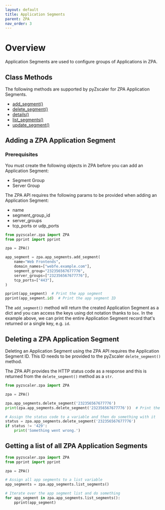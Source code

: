 ```yaml
---
layout: default 
title: Application Segments 
parent: ZPA 
nav_order: 3
---
```


# Overview

Application Segments are used to configure groups of Applications in ZPA.

## Class Methods
The following methods are supported by pyZscaler for ZPA Application Segments.

- [add_segment()](https://pyzscaler.readthedocs.io/en/latest/zs/zpa/app_segments.html#pyzscaler.zpa.app_segments.AppSegmentsAPI)
- [delete_segment()](https://pyzscaler.readthedocs.io/en/latest/zs/zpa/app_segments.html#pyzscaler.zpa.app_segments.AppSegmentsAPI.delete_segment)
- [details()](https://pyzscaler.readthedocs.io/en/latest/zs/zpa/app_segments.html#pyzscaler.zpa.app_segments.AppSegmentsAPI.details)
- [list_segments()](https://pyzscaler.readthedocs.io/en/latest/zs/zpa/app_segments.html#pyzscaler.zpa.app_segments.AppSegmentsAPI.list_segments)
- [update_segment()](https://pyzscaler.readthedocs.io/en/latest/zs/zpa/app_segments.html#pyzscaler.zpa.app_segments.AppSegmentsAPI.update_segment)

## Adding a ZPA Application Segment


### Prerequisites
You must create the following objects in ZPA before you can add an Application Segment:

- Segment Group
- Server Group

The ZPA API requires the following params to be provided when adding an Application Segment:
- name
- segment_group_id
- server_groups
- tcp_ports or udp_ports

```python
from pyzscaler.zpa import ZPA
from pprint import pprint

zpa = ZPA()

app_segment = zpa.app_segments.add_segment(
    name="Web Frontends",
    domain_names=["webfe.example.com"],
    segment_group="232356567677776",
    server_groups=["232356567677776"],
    tcp_ports=["443"],
)

pprint(app_segment)  # Print the app segment
pprint(app_segment.id)  # Print the app segment ID
```
The `add_segment()` method will return the created Application Segment as a dict and you can access
the keys using dot notation thanks to `box`. In the example above, we can print the entire Application Segment record that's returned or a single key, e.g. `id`.

## Deleting a ZPA Application Segment
Deleting an Application Segment using the ZPA API requires the Application Segment ID. This ID
needs to be provided to the pyZscaler `delete_segment()` method.

The ZPA API provides the HTTP status code as a response and this is returned from the `delete_segment()` method as
a `str`.

```python
from pyzscaler.zpa import ZPA

zpa = ZPA()

zpa.app_segments.delete_segment('232356567677776')
print(zpa.app_segments.delete_segment('232356567677776'))  # Print the status code

# Assign the status code to a variable and then do something with it
status = zpa.app_segments.delete_segment('232356567677776')
if status != '429':
    print('Something went wrong.')
```

## Getting a list of all ZPA Application Segments


```python
from pyzscaler.zpa import ZPA
from pprint import pprint

zpa = ZPA()

# Assign all app segments to a list variable
app_segments = zpa.app_segments.list_segments()

# Iterate over the app segment list and do something
for app_segment in zpa.app_segments.list_segments():
    pprint(app_segment)

```



